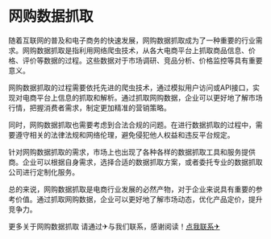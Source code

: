 # 网购数据抓取

随着互联网的普及和电子商务的快速发展，网购数据抓取成为了一种重要的行业需求。网购数据抓取是指利用网络爬虫技术，从各大电商平台上抓取商品信息、价格、评价等数据的过程。这些数据对于市场调研、竞品分析、价格监控等具有重要意义。

网购数据抓取的过程需要依托先进的爬虫技术，通过模拟用户访问或API接口，实现对电商平台上信息的抓取和解析。通过抓取网购数据，企业可以更好地了解市场行情，把握消费者需求，制定更加精准的营销策略。

同时，网购数据抓取也需要考虑到合法合规的问题。在进行数据抓取的过程中，需要遵守相关的法律法规和网络伦理，避免侵犯他人权益和违反平台规定。

针对网购数据抓取的需求，市场上也出现了各种各样的数据抓取工具和服务提供商。企业可以根据自身需求，选择合适的数据抓取方案，或者委托专业的数据抓取公司进行定制化服务。

总的来说，网购数据抓取是电商行业发展的必然产物，对于企业来说具有重要的参考价值。通过抓取网购数据，企业可以更好地了解市场动态，优化产品定价，提升竞争力。

更多关于网购数据抓取 请通过✈与我们联系，感谢阅读！[点我联系✈](https://us.G208.com)